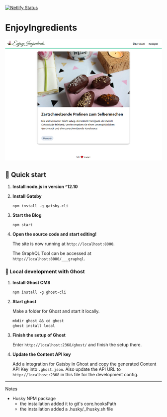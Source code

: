 [![Netlify Status](https://api.netlify.com/api/v1/badges/73f01ed1-7664-42a8-9f0a-d53c2cc646cb/deploy-status)](https://app.netlify.com/sites/enjoyingredients/deploys)

# EnjoyIngredients

![](content/img/startpage.png)

## 🚀 Quick start

1. **Install node.js in version ^12.10**

1. **Install Gatsby**

   ```shell
   npm install -g gatsby-cli
   ```

1. **Start the Blog**

   ```shell
   npm start
   ```

1. **Open the source code and start editing!**

   The site is now running at `http://localhost:8000`.

   The GraphQL Tool can be accessed at `http://localhost:8000/___graphql`.

### 👻 Local development with Ghost

1. **Install Ghost CMS**

   ```shell
   npm install -g ghost-cli
   ```

1. **Start ghost**

   Make a folder for Ghost and start it locally.

   ```shell
   mkdir ghost && cd ghost
   ghost install local
   ```

1. **Finish the setup of Ghost**

   Enter `http://localhost:2368/ghost/` and finish the setup there.

1. **Update the Content API key**

   Add a integration for Gatsby in Ghost and copy the generated Content API Key into `.ghost.json`. Also update the API URL to `http://localhost:2368` in this file for the development config.

---

Notes

- Husky NPM package
  - the installation added it to git's core.hooksPath
  - the installation added a .husky/\_/husky.sh file

